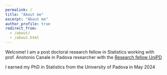 ```yaml
---
permalink: /
title: "About me"
excerpt: "About me"
author_profile: true
redirect_from: 
  - /about/
  - /about.html
---
```


Welcome! I am a post doctoral research fellow in Statistics working with prof. Anotonio Canale in Padova
researcher with the [Research fellow UniPD](https://www.stat.unipd.it/dipartimento/persone/research-fellows)
 
I earned my PhD in Statistics from the University of Padova in May 2024
